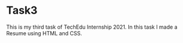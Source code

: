 # Task3
This is my third task of TechEdu Internship 2021. In this task I made a Resume using HTML and CSS. 
